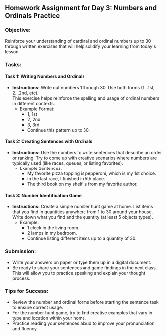 
## Homework Assignment for Day 3: Numbers and Ordinals Practice

### Objective:
Reinforce your understanding of cardinal and ordinal numbers up to 30 through written exercises that will help solidify your learning from today's lesson.

### Tasks:

#### Task 1: Writing Numbers and Ordinals
- **Instructions:** Write out numbers 1 through 30. Use both forms (1...1st, 2...2nd, etc). <br> This exercise helps reinforce the spelling and usage of ordinal numbers in different contexts.
  - Example Format: 
    - 1, 1st
    - 2, 2nd
    - 3, 3rd
    - Continue this pattern up to 30.

#### Task 2: Creating Sentences with Ordinals
- **Instructions:** Use the numbers to write sentences that describe an order or ranking. Try to come up with creative scenarios where numbers are typically used (like races, queues, or listing favorites).
  - Example Sentences:
    - My favorite pizza topping is pepperoni, which is my 1st choice.
    - In the last race, I finished in 5th place.
    - The third book on my shelf is from my favorite author.

#### Task 3: Number Identification Game
- **Instructions:** Create a simple number hunt game at home. List items that you find in quantities anywhere from 1 to 30 around your house. Write down what you find and the quantity (at least 5 objects types).
  - Example:
    - 1 clock in the living room.
    - 2 lamps in my bedroom.
    - Continue listing different items up to a quantity of 30.

### Submission:
- Write your answers on paper or type them up in a digital document.
- Be ready to share your sentences and game findings in the next class. This will allow you to practice speaking and explain your thought process.

### Tips for Success:
- Review the number and ordinal forms before starting the sentence task to ensure correct usage.
- For the number hunt game, try to find creative examples that vary in type and location within your home.
- Practice reading your sentences aloud to improve your pronunciation and fluency.


